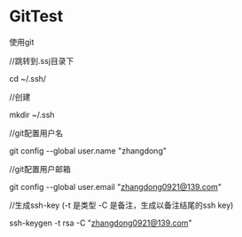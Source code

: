# GitTest
使用git

//跳转到.ssj目录下

cd ~/.ssh/  

//创建

mkdir ~/.ssh  

//git配置用户名

git config --global user.name "zhangdong"

//git配置用户邮箱

git config --global user.email "zhangdong0921@139.com"  

//生成ssh-key (-t 是类型  -C 是备注，生成以备注结尾的ssh key)

ssh-keygen -t rsa -C "zhangdong0921@139.com"  


